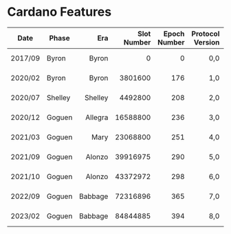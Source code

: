 # Cardano Features

| Date    | Phase   | Era     | Slot Number | Epoch Number | Protocol Version | Ledger Protocol | Consensus Mechanism | Notes              |
| ------- | ------- | -------:| -----------:| ------------:| ----------------:| ---------------:| -------------------:| ------------------:|
| 2017/09 | Byron   | Byron   | 0           | 0            | 0,0              | -               | Ouroboros Classic   |                    |
| 2020/02 | Byron   | Byron   | 3801600     | 176          | 1,0              | -               | Ouroboros BFT       |                    |
| 2020/07 | Shelley | Shelley | 4492800     | 208          | 2,0              | TPraos          | Ouroboros Praos     |                    |
| 2020/12 | Goguen  | Allegra | 16588800    | 236          | 3,0              | TPraos          | Ouroboros Praos     |                    |
| 2021/03 | Goguen  | Mary    | 23068800    | 251          | 4,0              | TPraos          | Ouroboros Praos     |                    |
| 2021/09 | Goguen  | Alonzo  | 39916975    | 290          | 5,0              | TPraos          | Ouroboros Praos     |                    |
| 2021/10 | Goguen  | Alonzo  | 43372972    | 298          | 6,0              | TPraos          | Ouroboros Praos     | intra-era hardfork |
| 2022/09 | Goguen  | Babbage | 72316896    | 365          | 7,0              |  Praos          | Ouroboros Praos     | Vasil HF           |
| 2023/02 | Goguen  | Babbage | 84844885    | 394          | 8,0              |  Praos          | Ouroboros Praos     | Valentine HF |
